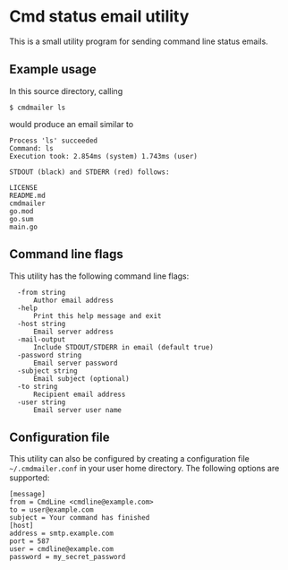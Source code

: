 # Cmd status email utility

This is a small utility program for sending command line status emails.

## Example usage

In this source directory, calling

    $ cmdmailer ls

would produce an email similar to

    Process 'ls' succeeded
    Command: ls
    Execution took: 2.854ms (system) 1.743ms (user)

    STDOUT (black) and STDERR (red) follows:

    LICENSE
    README.md
    cmdmailer
    go.mod
    go.sum
    main.go


## Command line flags

This utility has the following command line flags:

      -from string
          Author email address
      -help
          Print this help message and exit
      -host string
          Email server address
      -mail-output
          Include STDOUT/STDERR in email (default true)
      -password string
          Email server password
      -subject string
          Email subject (optional)
      -to string
          Recipient email address
      -user string
          Email server user name


## Configuration file

This utility can also be configured by creating a configuration file `~/.cmdmailer.conf` in your user home directory. The following options are supported:

    [message]
    from = CmdLine <cmdline@example.com>
    to = user@example.com
    subject = Your command has finished
    [host]
    address = smtp.example.com
    port = 587
    user = cmdline@example.com
    password = my_secret_password
